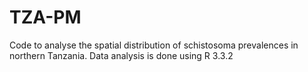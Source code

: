 # TZA-PM

Code to analyse the spatial distribution of schistosoma prevalences in northern Tanzania. Data analysis is done using R 3.3.2
